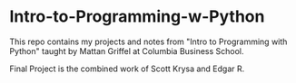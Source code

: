 # Intro-to-Programming-w-Python
This repo contains my projects and notes from "Intro to Programming with Python" taught by Mattan Griffel at Columbia Business School.

Final Project is the combined work of Scott Krysa and Edgar R.
